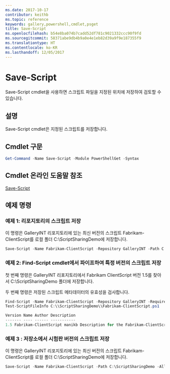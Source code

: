 ```yaml
---
ms.date: 2017-10-17
contributor: keithb
ms.topic: reference
keywords: gallery,powershell,cmdlet,psget
title: Save-Script
ms.openlocfilehash: b54e8ba074b7cadd52df781c9021332ccc90f9fd
ms.sourcegitcommit: 58371abe9db4b9a0e4e1eb82d39a9f9e187355f9
ms.translationtype: HT
ms.contentlocale: ko-KR
ms.lasthandoff: 12/05/2017
---
```

# <a name="save-script"></a>Save-Script

Save-Script cmdlet을 사용하면 스크립트 파일을 지정된 위치에 저장하여 검토할 수 있습니다.

## <a name="description"></a>설명

Save-Script cmdlet은 지정된 스크립트를 저장합니다.

## <a name="cmdlet-syntax"></a>Cmdlet 구문

```powershell
Get-Command -Name Save-Script -Module PowerShellGet -Syntax
```
## <a name="cmdlet-online-help-reference"></a>Cmdlet 온라인 도움말 참조

[Save-Script](http://go.microsoft.com/fwlink/?LinkId=619786)

## <a name="example-commands"></a>예제 명령

### <a name="example-1-save-a-script-from-a-repository"></a>예제 1: 리포지토리의 스크립트 저장
이 명령은 GalleryINT 리포지토리에 있는 최신 버전의 스크립트 Fabrikam-ClientScript를 로컬 폴더 C:\ScriptSharingDemo에 저장합니다.

```powershell
Save-Script -Name Fabrikam-ClientScript -Repository GalleryINT -Path C:\ScriptSharingDemo
```

### <a name="example-2-save-a-version-of-a-script-by-piping-from-the-find-script-cmdlet"></a>예제 2: Find-Script cmdlet에서 파이프하여 특정 버전의 스크립트 저장

첫 번째 명령은 GalleryINT 리포지토리에서 Fabrikam ClientScript 버전 1.5를 찾아서 C:\ScriptSharingDemo 폴더에 저장합니다.

두 번째 명령은 저장된 스크립트 메타데이터의 유효성을 검사합니다.

```powershell
Find-Script -Name Fabrikam-ClientScript -Repository GalleryINT -RequiredVersion 1.5 | Save-Script -Path C:\\ScriptSharingDemo
Test-ScriptFileInfo C:\\ScriptSharingDemo\\Fabrikam-ClientScript.ps1

Version Name Author Description
------- ---- ------ -----------
1.5 Fabrikam-ClientScript manikb Description for the Fabrikam-ClientScript script
```

### <a name="example-3-save-a-prerelease-version-of-a-script-from-a-repository"></a>예제 3 : 저장소에서 시험판 버전의 스크립트 저장
이 명령은 GalleryINT 리포지토리에 있는 최신 버전의 스크립트 Fabrikam-ClientScript를 로컬 폴더 C:\ScriptSharingDemo에 저장합니다.

```powershell
Save-Script -Name Fabrikam-ClientScript -Path C:\ScriptSharingDemo -AllowPrerelease
```

